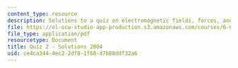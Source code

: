 ```yaml
---
content_type: resource
description: Solutions to a quiz on electromagnetic fields, forces, and motion.
file: https://ol-ocw-studio-app-production.s3.amazonaws.com/courses/6-641-electromagnetic-fields-forces-and-motion-spring-2005/ce4ca3444ec22df81f68d7b88ddf32a6_quiz2_solution.pdf
file_type: application/pdf
resourcetype: Document
title: Quiz 2 - Solutions 2004
uid: ce4ca344-4ec2-2df8-1f68-d7b88ddf32a6
---
```

